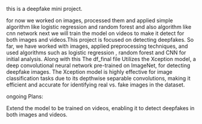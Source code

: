 this is a deepfake mini project.

for now we worked on images, processed them and applied simple algorithm like logistic regression and random forest and also algorithm like  cnn network
next  we will train the model on videos to make it detect for both images and videos.This project is focused on detecting deepfakes. So far, we have worked with images, applied preprocessing techniques, and used  algorithms such as logistic regression , random forest and CNN for initial analysis.
Along with this
The df_final file Utilizes the Xception model, a deep convolutional neural network pre-trained on ImageNet, for detecting deepfake images.
The Xception model is highly effective for image classification tasks due to its depthwise separable convolutions, making it efficient and accurate for identifying real vs. fake images in the dataset.

ongoing Plans:

Extend the model to be trained on videos, enabling it to detect deepfakes in both images and videos.
